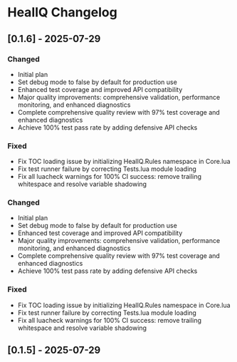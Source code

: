 # HealIQ Changelog

## [0.1.6] - 2025-07-29

### Changed
- Initial plan
- Set debug mode to false by default for production use
- Enhanced test coverage and improved API compatibility
- Major quality improvements: comprehensive validation, performance monitoring, and enhanced diagnostics
- Complete comprehensive quality review with 97% test coverage and enhanced diagnostics
- Achieve 100% test pass rate by adding defensive API checks

### Fixed
- Fix TOC loading issue by initializing HealIQ.Rules namespace in Core.lua
- Fix test runner failure by correcting Tests.lua module loading
- Fix all luacheck warnings for 100% CI success: remove trailing whitespace and resolve variable shadowing

### Changed
- Initial plan
- Set debug mode to false by default for production use
- Enhanced test coverage and improved API compatibility
- Major quality improvements: comprehensive validation, performance monitoring, and enhanced diagnostics
- Complete comprehensive quality review with 97% test coverage and enhanced diagnostics
- Achieve 100% test pass rate by adding defensive API checks

### Fixed
- Fix TOC loading issue by initializing HealIQ.Rules namespace in Core.lua
- Fix test runner failure by correcting Tests.lua module loading
- Fix all luacheck warnings for 100% CI success: remove trailing whitespace and resolve variable shadowing

## [0.1.5] - 2025-07-29
